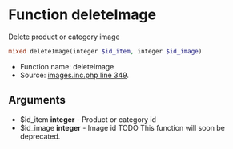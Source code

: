 Function deleteImage
===========================

Delete product or category image



```php
mixed deleteImage(integer $id_item, integer $id_image)
```

* Function name: deleteImage
* Source: [images.inc.php line 349](https://github.com/PrestaShop/PrestaShop/blob/1.5.0.3/images.inc.php#L349).

Arguments
---------

* $id_item **integer** - Product or category id
* $id_image **integer** - Image id
TODO This function will soon be deprecated.

